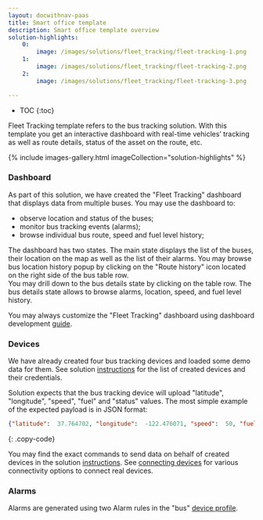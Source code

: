 ```yaml
---
layout: docwithnav-paas
title: Smart office template
description: Smart office template overview
solution-highlights:
    0:
        image: /images/solutions/fleet_tracking/fleet-tracking-1.png
    1:
        image: /images/solutions/fleet_tracking/fleet-tracking-2.png
    2:
        image: /images/solutions/fleet_tracking/fleet-tracking-3.png

---
```


* TOC 
{:toc}

Fleet Tracking template refers to the bus tracking solution.
With this template you get an interactive dashboard with real-time vehicles’ tracking
as well as route details, status of the asset on the route, etc.

{% include images-gallery.html imageCollection="solution-highlights" %}

### Dashboard

As part of this solution, we have created the "Fleet Tracking" dashboard that displays data from multiple buses. You may use the dashboard to:

* observe location and status of the buses;
* monitor bus tracking events (alarms);
* browse individual bus route, speed and fuel level history;

The dashboard has two states. The main state displays the list of the buses, their location on the map as well as the list of their alarms.
You may browse bus location history popup by clicking on the "Route history" icon located on the right side of the bus table row.  
You may drill down to the bus details state by clicking on the table row. The bus details state allows to browse alarms, location, speed, and fuel level history.

You may always customize the "Fleet Tracking" dashboard using dashboard development [guide](/docs/paas/user-guide/dashboards/).

### Devices

We have already created four bus tracking devices and loaded some demo data for them. 
See solution [instructions](/docs/paas/solution-templates/overview/#install-solution-template) for the list of created devices and their credentials.

Solution expects that the bus tracking device will upload "latitude", "longitude", "speed", "fuel" and "status" values.
The most simple example of the expected payload is in JSON format:

```json
{"latitude":  37.764702, "longitude":  -122.476071, "speed":  50, "fuel":  5, "status": "On route"}
```
{: .copy-code}


You may find the exact commands to send data on behalf of created devices in the solution [instructions](/docs/paas/solution-templates/overview/#install-solution-template).
See [connecting devices](/docs/paas/getting-started-guides/connectivity/) for various connectivity options to connect real devices.

### Alarms

Alarms are generated using two Alarm rules in the "bus" [device profile](/docs/paas/user-guide/device-profiles/).

